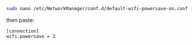 ```bash
sudo nano /etc/NetworkManager/conf.d/default-wifi-powersave-on.conf
```

then paste:

```
[connection]
wifi.powersave = 2
```
